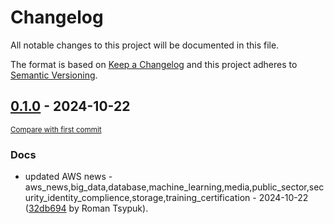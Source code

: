 # Changelog

All notable changes to this project will be documented in this file.

The format is based on [Keep a Changelog](http://keepachangelog.com/en/1.0.0/)
and this project adheres to [Semantic Versioning](http://semver.org/spec/v2.0.0.html).

<!-- insertion marker -->
## [0.1.0](https://github.com/tsypuk/aws-news/releases/tag/ver-2024-10-220.1.0) - 2024-10-22

<small>[Compare with first commit](https://github.com/tsypuk/aws-news/compare/0fb0c2aca547777f3f82d4d32f4d95a59c79d180...ver-2024-10-22)</small>

### Docs

- updated AWS news - aws_news,big_data,database,machine_learning,media,public_sector,security_identity_complience,storage,training_certification - 2024-10-22 ([32db694](https://github.com/tsypuk/aws-news/commit/32db6949ccf5240ea5a0a34a8087726aae403d12) by Roman Tsypuk).

